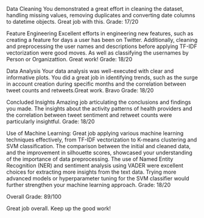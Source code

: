 Data Cleaning
You demonstrated a great effort in cleaning the dataset, handling missing values, removing duplicates and converting date columns to datetime objects. Great job with this.
Grade: 17/20

Feature Engineering
Excellent efforts in engineering new features, such as creating a feature for days a user has been on Twitter. Additionally, cleaning and preprocessing the user names and descriptions before applying TF-IDF vectorization were good moves. As well as classifying the usernames by Person or Organizattion. Great work!
Grade: 18/20

Data Analysis
Your data analysis was well-executed with clear and informative plots. You did a great job in identifying trends, such as the surge in account creation during specific months and the correlation between tweet counts and retweets.Great work. Bravo
Grade: 18/20

Concluded Insights
Amazing job articulating the conclusions and findings you made. The insights about the activity patterns of health providers and the correlation between tweet sentiment and retweet counts were particularly insightful. 
Grade: 18/20

Use of Machine Learning:
Great job applying various machine learning techniques effectively, from TF-IDF vectorization to K-means clustering and SVM classification.
The comparison between the initial and cleaned data, and the improvement in silhouette scores, showcased your understanding of the importance of data preprocessing. 
The use of Named Entity Recognition (NER) and sentiment analysis using VADER were excellent choices for extracting more insights from the text data. 
Trying more advanced models or hyperparameter tuning for the SVM classifier would further strengthen your machine learning approach.
Grade: 18/20


Overall Grade: 89/100

Great job overall. Keep up the good work!
